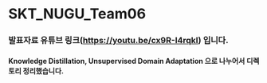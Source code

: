 # SKT_NUGU_Team06
### 발표자료 유튜브 링크(https://youtu.be/cx9R-I4rqkI) 입니다.
#### Knowledge Distillation, Unsupervised Domain Adaptation 으로 나누어서 디렉토리 정리했습니다.
